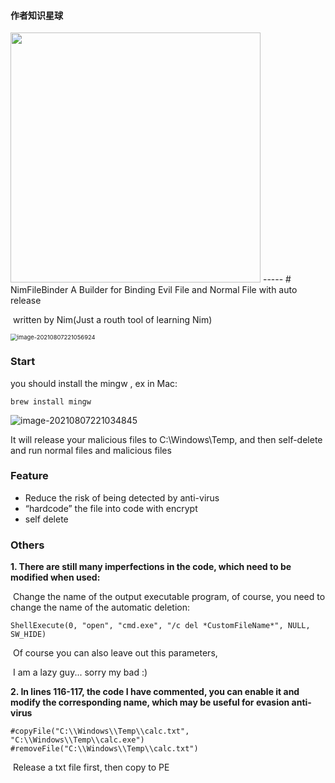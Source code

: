 #### 作者知识星球
<img src="https://images-1258433570.cos.ap-beijing.myqcloud.com/images/20210912184747.png" width="400"> 
-----
# NimFileBinder
​	A Builder for Binding Evil File and Normal File with auto release

​	written by Nim(Just a routh tool of learning Nim)

<img src="https://images-1258433570.cos.ap-beijing.myqcloud.com/images/20210807221105.png" alt="image-20210807221056924" style="zoom:67%;" />

### Start

you should install the mingw , ex in Mac:

```
brew install mingw
```

![image-20210807221034845](https://images-1258433570.cos.ap-beijing.myqcloud.com/images/20210807221036.png)

It will release your malicious files to C:\Windows\Temp\, and then self-delete and run normal files and malicious files

### Feature

- Reduce the risk of being detected by anti-virus
- “hardcode” the file into code with encrypt
- self delete

### Others

**1. There are still many imperfections in the code, which need to be modified when used:**

​	Change the name of the output executable program, of course, you need to change the name of the automatic deletion:

```
ShellExecute(0, "open", "cmd.exe", "/c del *CustomFileName*", NULL, SW_HIDE)
```

​	Of course you can also leave out this parameters,

​	I am a lazy guy... sorry my bad :)



**2. In lines 116-117, the code I have commented, you can enable it and modify the corresponding name, which may be useful for evasion anti-virus** 

```
#copyFile("C:\\Windows\\Temp\\calc.txt", "C:\\Windows\\Temp\\calc.exe")
#removeFile("C:\\Windows\\Temp\\calc.txt")
```

​	Release a txt file first, then copy to PE

